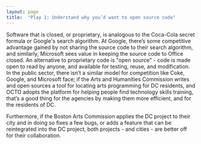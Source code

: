 ```yaml
---
layout: page
title:  "Play 1: Understand why you’d want to open source code"
---
```


Software that is closed, or proprietary, is analogous to the Coca-Cola secret formula or Google's search algorithm. At Google, there’s some competitive advantage gained by not sharing the source code to their search algorithm, and similarly, Microsoft sees value in keeping the source code to Office closed. An alternative to proprietary code is "open source" - code is made open to read by anyone, and available for testing, reuse, and modification. In the public sector, there isn’t a similar model for competition like Coke, Google, and Microsoft face; if the Arts and Humanities Commission writes and open sources a tool for locating arts programming for DC residents, and OCTO adopts the platform for helping people find technology skills training, that’s a good thing for the agencies by making them more efficient, and for the residents of DC. 

Furthermore, if the Boston Arts Commission applies the DC project to their city and in doing so fixes a few bugs, or adds a feature that can be reintegrated into the DC project, both projects - and cities - are better off for their collaboration.

